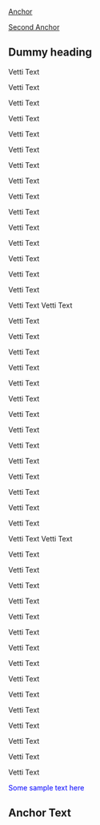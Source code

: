 [Anchor](#anchor-text)

[Second Anchor](#second-anchor)

## Dummy heading
Vetti Text

Vetti Text

Vetti Text

Vetti Text

Vetti Text

Vetti Text

Vetti Text

Vetti Text

Vetti Text

Vetti Text

Vetti Text

Vetti Text

Vetti Text

Vetti Text

Vetti Text

Vetti Text
Vetti Text

Vetti Text

Vetti Text

Vetti Text

Vetti Text

Vetti Text

Vetti Text

Vetti Text

Vetti Text

Vetti Text

Vetti Text

Vetti Text

Vetti Text

Vetti Text

Vetti Text

Vetti Text
Vetti Text

Vetti Text

Vetti Text

Vetti Text

Vetti Text

Vetti Text

Vetti Text

Vetti Text

Vetti Text

Vetti Text

Vetti Text

Vetti Text

Vetti Text

Vetti Text

Vetti Text

Vetti Text

<a name="second-anchor"></a><font color=blue>Some sample text here</font>

## Anchor Text
